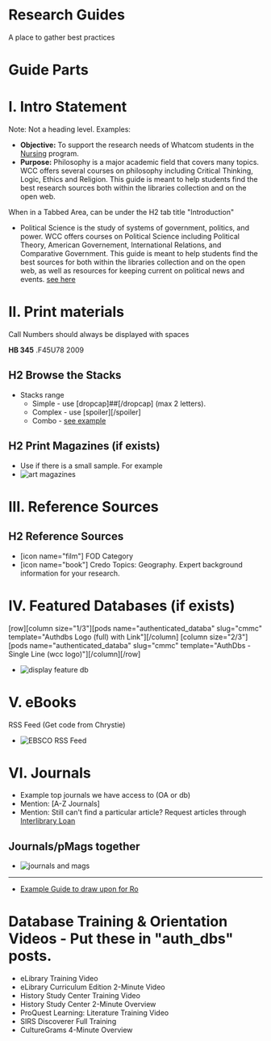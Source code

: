 # Research Guides
A place to gather best practices

# Guide Parts

# I. Intro Statement
Note: Not a heading level.  Examples:
* **Objective:** To support the research needs of  Whatcom students in the [Nursing](http://whatcom.edu/academics/degrees-certificates/nursing) program.
* **Purpose:** Philosophy is a major academic field that covers many topics. WCC offers several courses on philosophy including Critical Thinking, Logic, Ethics and Religion. This guide is meant to help students find the best research sources both within the libraries collection and on the open web.

When in a Tabbed Area, can be under the H2 tab title "Introduction"
* Political Science is the study of systems of government, politics, and power. WCC offers courses on Political Science including Political Theory, American Governement, International Relations, and Comparative Government. This guide is meant to help students find the best sources for both within the libraries collection and on the open web, as well as resources for keeping current on political news and events. [see here](http://librarywp.whatcom.edu/home/polisci/)

# II. Print materials

Call Numbers should always be displayed with spaces

**HB 345** .F45U78 2009

## H2 Browse the Stacks
* Stacks range
    * Simple - use [dropcap]##[/dropcap] (max 2 letters).
    * Complex - use [spoiler][/spoiler]
    * Combo - [see example](http://librarywp.whatcom.edu/home/polisci/)

## H2 Print Magazines (if exists)
* Use if there is a small sample.  For example
* ![art magazines](media/pmags.PNG) 
 
# III. Reference Sources
## H2 Reference Sources
* [icon name="film"] FOD Category
* [icon name="book"] Credo Topics: Geography. Expert background information for your research. 




# IV. Featured Databases (if exists)
[row][column size="1/3"][pods name="authenticated_databa" slug="cmmc" template="Authdbs Logo (full) with Link"][/column]
[column size="2/3"][pods name="authenticated_databa" slug="cmmc" template="AuthDbs - Single Line (wcc logo)"][/column][/row]
* ![display feature db](media/featureddb.png)

# V. eBooks
RSS Feed (Get code from Chrystie)
* ![EBSCO RSS Feed](media/rssebsco.png)

# VI. Journals 
* Example top journals we have access to (OA or db) 
* Mention: [A-Z Journals]
* Mention: Still can't find a particular article? Request articles through [Interlibrary Loan](http://library.whatcom.edu/services/interlibrary-loan)

## Journals/pMags together
* ![journals and mags](media/journamags.png) 



<hr>







* [Example Guide to draw upon for Ro](https://ulib.iupui.edu/guides/libguides-best-practices)

# Database Training & Orientation Videos - Put these in "auth_dbs" posts.
* eLibrary Training Video 
*	eLibrary Curriculum Edition 2-Minute Video 
*	History Study Center Training Video 
*	History Study Center 2-Minute Overview 
*	ProQuest Learning: Literature Training Video 
*	SIRS Discoverer Full Training 
*	CultureGrams 4-Minute Overview 
